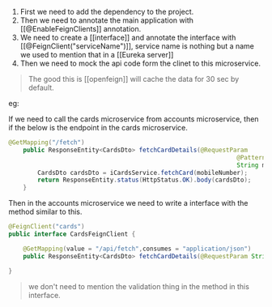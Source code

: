 1. First we need to add the dependency to the project.
2. Then we need to annotate the main application with [[@EnableFeignClients]] annotation.
3. We need to create a [[interface]] and annotate the interface with [[@FeignClient("serviceName")]], service name is nothing but a name we used to mention that in a [[Eureka server]]
4. Then we need to mock the api code form the clinet to this microservice.

>The good this is [[openfeign]] will cache the data for 30 sec by default.

eg:

If we need to call the cards microservice from accounts microservice, then if the below is the endpoint in the cards microservice.

```java
@GetMapping("/fetch")
    public ResponseEntity<CardsDto> fetchCardDetails(@RequestParam
                                                               @Pattern(regexp="(^$|[0-9]{10})",message = "Mobile number must be 10 digits")
                                                               String mobileNumber) {
        CardsDto cardsDto = iCardsService.fetchCard(mobileNumber);
        return ResponseEntity.status(HttpStatus.OK).body(cardsDto);
    }
```

Then in the accounts microservice we need to write a interface with the method similar to this.

```java
@FeignClient("cards")
public interface CardsFeignClient {

    @GetMapping(value = "/api/fetch",consumes = "application/json")
    public ResponseEntity<CardsDto> fetchCardDetails(@RequestParam String mobileNumber);

}
```

> we don't need to mention the validation thing in the method in this interface.